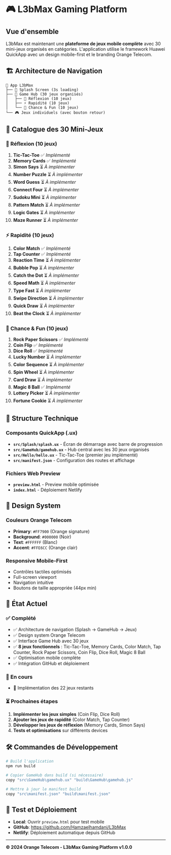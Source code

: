 # 🎮 L3bMax Gaming Platform

## Vue d'ensemble
L3bMax est maintenant une **plateforme de jeux mobile complète** avec 30 mini-jeux organisés en catégories. L'application utilise le framework Huawei QuickApp avec un design mobile-first et le branding Orange Telecom.

## 🏗️ Architecture de Navigation

```
📱 App L3bMax
├── 🚀 Splash Screen (3s loading)
├── 🎯 Game Hub (30 jeux organisés)
│   ├── 🧠 Réflexion (10 jeux)
│   ├── ⚡ Rapidité (10 jeux)
│   └── 🎲 Chance & Fun (10 jeux)
└── 🎮 Jeux individuels (avec bouton retour)
```

## 🎯 Catalogue des 30 Mini-Jeux

### 🧠 Réflexion (10 jeux)
1. **Tic-Tac-Toe** ✅ *Implémenté*
2. **Memory Cards** ✅ *Implémenté*
3. **Simon Says** ⏳ *À implémenter*
4. **Number Puzzle** ⏳ *À implémenter*
5. **Word Guess** ⏳ *À implémenter*
6. **Connect Four** ⏳ *À implémenter*
7. **Sudoku Mini** ⏳ *À implémenter*
8. **Pattern Match** ⏳ *À implémenter*
9. **Logic Gates** ⏳ *À implémenter*
10. **Maze Runner** ⏳ *À implémenter*

### ⚡ Rapidité (10 jeux)
1. **Color Match** ✅ *Implémenté*
2. **Tap Counter** ✅ *Implémenté*
3. **Reaction Time** ⏳ *À implémenter*
4. **Bubble Pop** ⏳ *À implémenter*
5. **Catch the Dot** ⏳ *À implémenter*
6. **Speed Math** ⏳ *À implémenter*
7. **Type Fast** ⏳ *À implémenter*
8. **Swipe Direction** ⏳ *À implémenter*
9. **Quick Draw** ⏳ *À implémenter*
10. **Beat the Clock** ⏳ *À implémenter*

### 🎲 Chance & Fun (10 jeux)
1. **Rock Paper Scissors** ✅ *Implémenté*
2. **Coin Flip** ✅ *Implémenté*
3. **Dice Roll** ✅ *Implémenté*
4. **Lucky Number** ⏳ *À implémenter*
5. **Color Sequence** ⏳ *À implémenter*
6. **Spin Wheel** ⏳ *À implémenter*
7. **Card Draw** ⏳ *À implémenter*
8. **Magic 8 Ball** ✅ *Implémenté*
9. **Lottery Picker** ⏳ *À implémenter*
10. **Fortune Cookie** ⏳ *À implémenter*

## 🔧 Structure Technique

### Composants QuickApp (.ux)
- **`src/Splash/splash.ux`** - Écran de démarrage avec barre de progression
- **`src/GameHub/gamehub.ux`** - Hub central avec les 30 jeux organisés
- **`src/Hello/hello.ux`** - Tic-Tac-Toe (premier jeu implémenté)
- **`src/manifest.json`** - Configuration des routes et affichage

### Fichiers Web Preview
- **`preview.html`** - Preview mobile optimisée
- **`index.html`** - Déploiement Netlify

## 🎨 Design System

### Couleurs Orange Telecom
- **Primary**: `#FF7900` (Orange signature)
- **Background**: `#000000` (Noir)
- **Text**: `#FFFFFF` (Blanc)
- **Accent**: `#FFE6CC` (Orange clair)

### Responsive Mobile-First
- Contrôles tactiles optimisés
- Full-screen viewport
- Navigation intuitive
- Boutons de taille appropriée (44px min)

## 🚀 État Actuel

### ✅ Complété
- ✅ Architecture de navigation (Splash → GameHub → Jeux)
- ✅ Design system Orange Telecom
- ✅ Interface Game Hub avec 30 jeux
- ✅ **8 jeux fonctionnels** : Tic-Tac-Toe, Memory Cards, Color Match, Tap Counter, Rock Paper Scissors, Coin Flip, Dice Roll, Magic 8 Ball
- ✅ Optimisation mobile complète
- ✅ Intégration GitHub et déploiement

### 🔄 En cours
- 🔄 Implémentation des 22 jeux restants

### ⏳ Prochaines étapes
1. **Implémenter les jeux simples** (Coin Flip, Dice Roll)
2. **Ajouter les jeux de rapidité** (Color Match, Tap Counter)
3. **Développer les jeux de réflexion** (Memory Cards, Simon Says)
4. **Tests et optimisations** sur différents devices

## 🛠️ Commandes de Développement

```bash
# Build l'application
npm run build

# Copier GameHub dans build (si nécessaire)
copy "src\GameHub\gamehub.ux" "build\GameHub\gamehub.js"

# Mettre à jour le manifest build
copy "src\manifest.json" "build\manifest.json"
```

## 📱 Test et Déploiement

- **Local**: Ouvrir `preview.html` pour test mobile
- **GitHub**: https://github.com/Hamzaelhamdani/L3bMax
- **Netlify**: Déploiement automatique depuis GitHub

---

**© 2024 Orange Telecom - L3bMax Gaming Platform v1.0.0**
